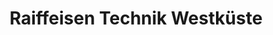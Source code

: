 ---
title: "Raiffeisen Technik Westküste"
url: /kisdorf/raiffeisen-technik-westkueste/
shop: Autohaus
---